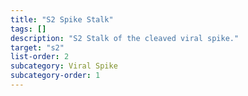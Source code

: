 ```yaml
---
title: "S2 Spike Stalk"
tags: []
description: "S2 Stalk of the cleaved viral spike."
target: "s2"
list-order: 2
subcategory: Viral Spike
subcategory-order: 1
---
```

